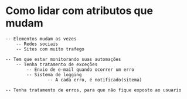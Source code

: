 # Como lidar com atributos que mudam 
    -- Elementos mudam as vezes
        -- Redes sociais
        -- Sites com muito trafego

    -- Tem que estar monitorando suas automações
        -- Tenha tratamento de exceções 
            -- Envio de e-mail quando ocorrer um erro
            -- Sistema de logging
                    -- A cada erro, é notificado(sitema)

    -- Tenha tratamento de erros, para que não fique exposto ao usuario